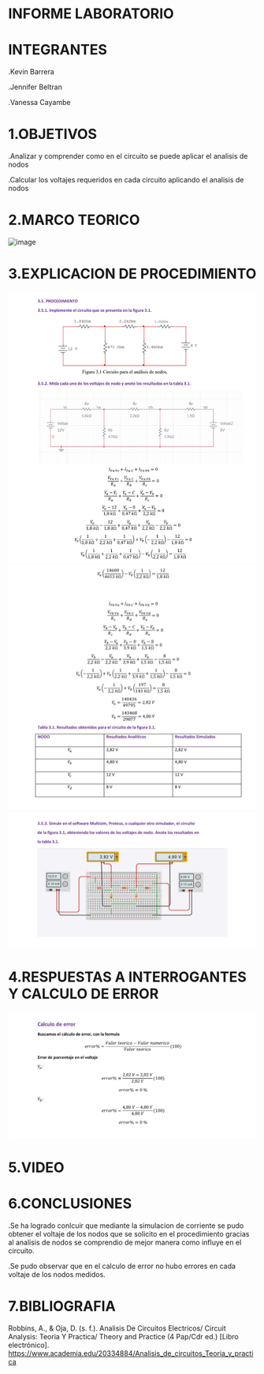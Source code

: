 # INFORME LABORATORIO

# INTEGRANTES
.Kevin Barrera

.Jennifer Beltran

.Vanessa Cayambe

# 1.OBJETIVOS
.Analizar y comprender como en el circuito se puede aplicar el analisis de nodos


.Calcular los voltajes requeridos en cada circuito aplicando el analisis de nodos
# 2.MARCO TEORICO

![image](https://user-images.githubusercontent.com/84421020/122846190-f163ac00-d2ca-11eb-88b7-8dccce775738.png)


# 3.EXPLICACION DE PROCEDIMIENTO 
![](https://github.com/Kevinsan21/imagenes-666/blob/main/Informe_circuitos_4_1.jpg)
![](https://github.com/Kevinsan21/imagenes-666/blob/main/Informe_circuitos_4_2.jpg)
![](https://github.com/Kevinsan21/imagenes-666/blob/main/Informe_circuitos_4_3.jpg)
# 4.RESPUESTAS A INTERROGANTES Y CALCULO DE ERROR
![](https://github.com/Kevinsan21/imagenes-666/blob/main/Calculo%20de%20error.jpg)
# 5.VIDEO

# 6.CONCLUSIONES 
.Se ha logrado conlcuir que mediante la simulacion de corriente se pudo obtener el voltaje de los nodos que se solicito en el procedimiento
gracias al analisis de nodos se comprendio de mejor manera como influye en el circuito.

.Se pudo observar que en el calculo de error no hubo errores en cada voltaje de los nodos medidos.

# 7.BIBLIOGRAFIA

Robbins, A., & Oja, D. (s. f.). Analisis De Circuitos Electricos/ Circuit Analysis: Teoria Y Practica/ Theory and Practice (4 Pap/Cdr ed.) [Libro electrónico]. https://www.academia.edu/20334884/Analisis_de_circuitos_Teoria_y_practica


